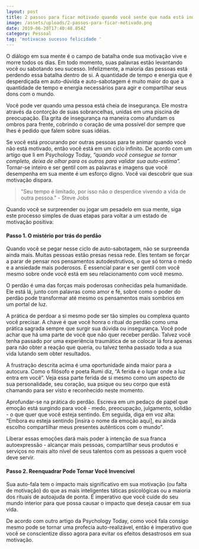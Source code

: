 ```yaml
---
layout: post
title: 2 passos para ficar motivado quando você sente que nada está indo bem
image: /assets/uploads/2-passos-para-ficar-motivado.png
date: 2019-06-20T17:40:48.854Z
category: Pessoal
tag: 'motivacao sucesso felicidade '
---
```

O diálogo em sua mente é o campo de batalha onde sua motivação vive e morre todos os dias. Em todo momento, suas palavras estão levantando você ou sabotando seu sucesso. Infelizmente, a maioria das pessoas está perdendo essa batalha dentro de si. A quantidade de tempo e energia que é desperdiçada em auto-dúvida e auto-sabotagem é muito maior do que a quantidade de tempo e energia necessários para agir e compartilhar seus dons com o mundo.

Você pode ver quando uma pessoa está cheia de insegurança. Ele mostra através da contorção de suas sobrancelhas, unidas em uma piscina de preocupação. Ela grita de insegurança na maneira como afundam os ombros para frente, cobrindo o coração de uma possível dor sempre que lhes é pedido que falem sobre suas idéias.

Se você está procurando por outras pessoas para te animar quando você não está motivado, então você está em um ciclo infinito. De acordo com um artigo que li em Psychology Today, _“quando você consegue se tornar completo, deixa de olhar para os outros para validar sua auto-estima”._ Tornar-se inteiro e ser gentil com as palavras e imagens que você desempenha em sua mente é um esforço digno. Você vai descobrir que sua motivação dispara.

> "Seu tempo é limitado, por isso não o desperdice vivendo a vida de outra pessoa." - Steve Jobs

Quando você se surpreender ou jogar um pesadelo em sua mente, siga este processo simples de duas etapas para voltar a um estado de motivação positiva:

#### Passo 1. O mistério por trás do perdão

Quando você se pegar nesse ciclo de auto-sabotagem, não se surpreenda ainda mais. Muitas pessoas estão presas nessa rede. Eles tentam se forçar a parar de pensar nos pensamentos autodestrutivos, o que só torna o medo e a ansiedade mais poderosos. É essencial parar e ser gentil com você mesmo sobre onde você está em seu relacionamento com você mesmo.

O perdão é uma das forças mais poderosas conhecidas pela humanidade. Ele está lá, junto com palavras como amor e fé, sobre como o poder do perdão pode transformar até mesmo os pensamentos mais sombrios em um portal de luz.

A prática de perdoar a si mesmo pode ser tão simples ou complexa quanto você precisar. A chave é que você honra o ritual do perdão como uma prática sagrada sempre que surgir sua dúvida ou insegurança. Você pode achar que há uma parte de você que não quer receber perdão. Talvez você tenha passado por uma experiência traumática de se colocar lá fora apenas para não obter a reação que queria, ou talvez tenha passado toda a sua vida lutando sem obter resultados.

A frustração descrita acima é uma oportunidade ainda maior para a autocura. Como o filósofo e poeta Rumi diz, “A ferida é o lugar onde a luz entra em você”. Veja essa parte ferida de si mesmo como um aspecto de sua personalidade, seu coração, sua psique ou seu corpo que está chamando para ser visto e reconhecido neste momento.

Aprofundar-se na prática do perdão. Escreva em um pedaço de papel que emoção está surgindo para você - medo, preocupação, julgamento, solidão - o que quer que você esteja sentindo. Em seguida, diga em voz alta: “Embora eu esteja sentindo \[insira o nome da emoção aqui], eu ainda escolho compartilhar meus presentes autênticos com o mundo”.

Liberar essas emoções dará mais poder à intenção de sua franca autoexpressão - alcançar mais pessoas, compartilhar seus produtos e serviços no mais alto nível de seus talentos com as pessoas a quem você deve servir.

#### Passo 2. Reenquadrar Pode Tornar Você Invencível

Sua auto-fala tem o impacto mais significativo em sua motivação (ou falta de motivação) do que as mais inteligentes táticas psicológicas ou a maioria dos rituais de autoajuda de ponta. É imperativo que você cuide do seu mundo interior para que possa causar o impacto que deseja causar em sua vida.

De acordo com outro artigo da Psychology Today, como você fala consigo mesmo pode se tornar uma profecia auto-realizável, então é imperativo que você se conscientize disso agora para evitar os efeitos desastrosos em sua motivação.
